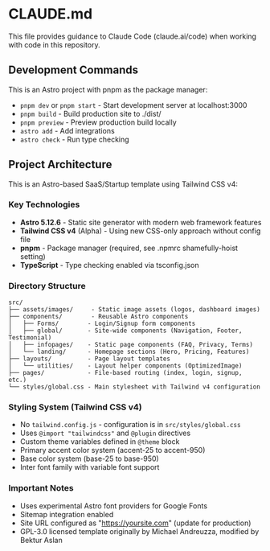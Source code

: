 # CLAUDE.md

This file provides guidance to Claude Code (claude.ai/code) when working with code in this repository.

## Development Commands

This is an Astro project with pnpm as the package manager:

- `pnpm dev` or `pnpm start` - Start development server at localhost:3000
- `pnpm build` - Build production site to ./dist/
- `pnpm preview` - Preview production build locally
- `astro add` - Add integrations
- `astro check` - Run type checking

## Project Architecture

This is an Astro-based SaaS/Startup template using Tailwind CSS v4:

### Key Technologies
- **Astro 5.12.6** - Static site generator with modern web framework features
- **Tailwind CSS v4** (Alpha) - Using new CSS-only approach without config file
- **pnpm** - Package manager (required, see .npmrc shamefully-hoist setting)
- **TypeScript** - Type checking enabled via tsconfig.json

### Directory Structure
```
src/
├── assets/images/     - Static image assets (logos, dashboard images)
├── components/        - Reusable Astro components
│   ├── Forms/        - Login/Signup form components
│   ├── global/       - Site-wide components (Navigation, Footer, Testimonial)
│   ├── infopages/    - Static page components (FAQ, Privacy, Terms)
│   └── landing/      - Homepage sections (Hero, Pricing, Features)
├── layouts/          - Page layout templates
│   └── utilities/    - Layout helper components (OptimizedImage)
├── pages/            - File-based routing (index, login, signup, etc.)
└── styles/global.css - Main stylesheet with Tailwind v4 configuration
```

### Styling System (Tailwind CSS v4)
- No `tailwind.config.js` - configuration is in `src/styles/global.css`
- Uses `@import "tailwindcss"` and `@plugin` directives
- Custom theme variables defined in `@theme` block
- Primary accent color system (accent-25 to accent-950)
- Base color system (base-25 to base-950)
- Inter font family with variable font support

### Important Notes
- Uses experimental Astro font providers for Google Fonts
- Sitemap integration enabled
- Site URL configured as "https://yoursite.com" (update for production)
- GPL-3.0 licensed template originally by Michael Andreuzza, modified by Bektur Aslan